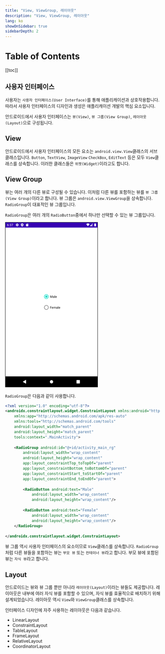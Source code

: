 ```yaml
---
title: "View, ViewGroup, 레이아웃"
description: "View, ViewGroup, 레이아웃"
lang: ko
showOnSidebar: true
sidebarDepth: 2
---
```


# Table of Contents

[[toc]]

## 사용자 인터페이스
사용자는 `사용자 인터페이스(User Interface)`를 통해 애플리캐이션과 상호작용합니다. 따라서 사용자 인터페이스의 디자인과 생성은 애플리캐이션 개발의 핵심 요소입니다. 

안드로이드에서 사용자 인터페이스는 `뷰(View)`, `뷰 그룹(View Group)`, `레이아웃(Layout)`으로 구성됩니다.

## View
안드로이드에서 사용자 인터페이스의 모든 요소는 `android.view.View`클래스의 서브 클래스입니다. `Button`, `TextView`, `ImageView` `CheckBox`, `EditText` 등은 모두 `View`클래스를 상속합니다. 이러한 클래스들은 `위젯(Widget)`이라고도 합니다.

## View Group
뷰는 여러 개의 다른 뷰로 구성될 수 있습니다. 이처럼 다른 뷰를 포함하는 뷰를 `뷰 그룹(View Group)`이라고 합니다. 뷰 그룹은 `android.view.ViewGroup`을 상속합니다. `RadioGroup`이 대표적인 뷰 그룹입니다.

`RadioGroup`은 여러 개의 `RadioButton`중에서 하나만 선택할 수 있는 뷰 그룹입니다. 

![](./190501_View_ViewGroup_Layout/1.png)

`RadioGroup`은 다음과 같이 사용합니다.

``` xml
<?xml version="1.0" encoding="utf-8"?>
<androidx.constraintlayout.widget.ConstraintLayout xmlns:android="http://schemas.android.com/apk/res/android"
    xmlns:app="http://schemas.android.com/apk/res-auto"
    xmlns:tools="http://schemas.android.com/tools"
    android:layout_width="match_parent"
    android:layout_height="match_parent"
    tools:context=".MainActivity">

    <RadioGroup android:id="@+id/activity_main_rg"
        android:layout_width="wrap_content"
        android:layout_height="wrap_content"
        app:layout_constraintTop_toTopOf="parent"
        app:layout_constraintBottom_toBottomOf="parent"
        app:layout_constraintStart_toStartOf="parent"
        app:layout_constraintEnd_toEndOf="parent">

        <RadioButton android:text="Male" 
            android:layout_width="wrap_content"
            android:layout_height="wrap_content"/>

        <RadioButton android:text="Female"
            android:layout_width="wrap_content"
            android:layout_height="wrap_content"/>
    </RadioGroup>

</androidx.constraintlayout.widget.ConstraintLayout>
```
뷰 그룹 역시 사용자 인터페이스의 요소이므로 `View`클래스를 상속합니다. `RadioGroup`처럼 다른 뷰들을 포함하는 뷰는 `부모 뷰` 또는 `컨테이너 뷰`라고 합니다. 부모 뷰에 포함된 뷰는 `자식 뷰`라고 합니다.

## Layout
안드로이드는 뷰와 뷰 그룹 뿐만 아니라 `레이아웃(Layout)`이라는 뷰들도 제공합니다. 레이아웃은 내부에 여러 자식 뷰를 포함할 수 있으며, 자식 뷰를 효율적으로 배치하기 위해 설계되었습니다. 레이아웃 역시 `View`와 `ViewGroup`클래스를 상속합니다.

인터페이스 디자인에 자주 사용하는 레이아웃은 다음과 같습니다.

- LinearLayout
- ConstraintLayout
- TableLayout
- FrameLayout
- RelativeLayout
- CoordinatorLayout